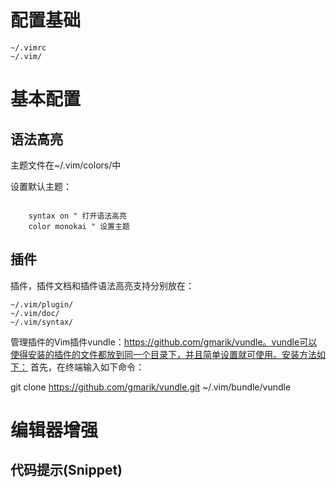 # 配置基础

    ~/.vimrc 
    ~/.vim/



# 基本配置

## 语法高亮

主题文件在~/.vim/colors/中

设置默认主题：

```vim
    
    syntax on " 打开语法高亮
    color monokai " 设置主题

```

## 插件

插件，插件文档和插件语法高亮支持分别放在：

    ~/.vim/plugin/
    ~/.vim/doc/
    ~/.vim/syntax/

管理插件的Vim插件vundle：https://github.com/gmarik/vundle。vundle可以使得安装的插件的文件都放到同一个目录下，并且简单设置就可使用。安装方法如下：
        首先，在终端输入如下命令：

git clone https://github.com/gmarik/vundle.git ~/.vim/bundle/vundle  



# 编辑器增强

## 代码提示(Snippet)




